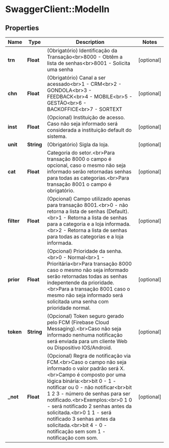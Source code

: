 # SwaggerClient::ModelIn

## Properties
Name | Type | Description | Notes
------------ | ------------- | ------------- | -------------
**trn** | **Float** | (Obrigatório) Identificação da Transação&lt;br&gt;8000 - Obtêm a lista de senhas&lt;br&gt;8001 - Solicita uma senha | [optional] 
**chn** | **Float** | (Obrigatório) Canal a ser acessado&lt;br&gt;1 - CRM&lt;br&gt;2 - GONDOLA&lt;br&gt;3 - FEEDBACK&lt;br&gt;4 - MOBILE&lt;br&gt;5 - GESTÃO&lt;br&gt;6 - BACKOFFICE&lt;br&gt;7 - SORTEXT | [optional] 
**inst** | **Float** | (Opcional) Instituição de acesso. Caso não seja informado será considerada a instituição default do sistema. | [optional] 
**unit** | **String** | (Obrigatório) Sigla da loja. | [optional] 
**cat** | **Float** | Categoria do setor.&lt;br&gt;Para transação 8000 o campo é opcional, caso o mesmo não seja informado serão retornadas senhas para todas as categorias.&lt;br&gt;Para transação 8001 o campo é obrigatório. | [optional] 
**filter** | **Float** | (Opcional) Campo utilizado apenas para transação 8001.&lt;br&gt;0 - não retorna a lista de senhas (Default).&lt;br&gt;1 - Retorna a lista de senhas para a categoria e a loja informada.&lt;br&gt;2 - Retorna a lista de senhas para todas as categorias e a loja informada. | [optional] 
**prior** | **Float** | (Opcional) Prioridade da senha.&lt;br&gt;0 - Normal&lt;br&gt;1 - Prioritária&lt;br&gt;Para transação 8000 caso o mesmo não seja informado serão retornadas todas as senhas indepentende da prioridade.&lt;br&gt;Para a transação 8001 caso o mesmo não seja informado será solicitada uma senha com prioridade normal. | [optional] 
**token** | **String** | (Opcional) Token seguro gerado pelo FCM (Firebase Cloud Messaging).&lt;br&gt;Caso não seja informado nenhuma notificação será enviada para um cliente Web ou Dispositivo IOS/Android. | [optional] 
**_not** | **Float** | (Opcional) Regra de notificação via FCM.&lt;br&gt;Caso o campo não seja informado o valor padrão será X.&lt;br&gt;Campo é composto por uma lógica binária:&lt;br&gt;bit 0 - 1 - notificar ou 0 - não notificar&lt;br&gt;bit 1 2 3 - número de senhas para ser notificado.&lt;br&gt;Exemplos:&lt;br&gt;0 1 0 - será notificado 2 senhas antes da solicitada.&lt;br&gt;0 1 1 -  será notificado 3 senhas antes da solicitada.&lt;br&gt;bit 4 - 0 - notificação sem som 1 - notificação com som. | [optional] 


